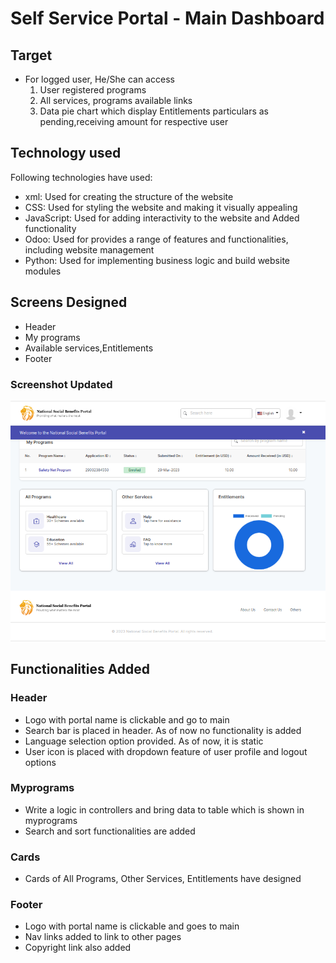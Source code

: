 # Self Service Portal - Main Dashboard

## Target

- For logged user, He/She can access
  1. User registered programs
  2. All services, programs available links
  3. Data pie chart which display Entitlements particulars as pending,receiving amount for respective user

## Technology used

Following technologies have used:

- xml: Used for creating the structure of the website
- CSS: Used for styling the website and making it visually appealing
- JavaScript: Used for adding interactivity to the website and Added functionality
- Odoo: Used for provides a range of features and functionalities, including website management
- Python: Used for implementing business logic and build website modules

## Screens Designed

- Header
- My programs
- Available services,Entitlements
- Footer

### Screenshot Updated

![Main dashboard](https://github.com/RamakrishnaVellala/Technical-documentations/blob/main/main-page.png)

## Functionalities Added

### Header

- Logo with portal name is clickable and go to main
- Search bar is placed in header. As of now no functionality is added
- Language selection option provided. As of now, it is static
- User icon is placed with dropdown feature of user profile and logout options

### Myprograms

- Write a logic in controllers and bring data to table which is shown in myprograms
- Search and sort functionalities are added

### Cards

- Cards of All Programs, Other Services, Entitlements have designed

### Footer

- Logo with portal name is clickable and goes to main
- Nav links added to link to other pages
- Copyright link also added

